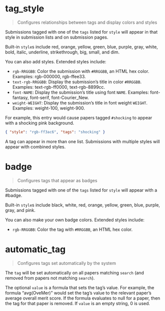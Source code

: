 # tag_style

> Configures relationships between tags and display colors and styles

Submissions tagged with one of the `tags` listed for `style` will appear in
that style in submission lists and on submission pages.

Built-in `style`s include
<span class="taghh tagbg tag-red">red</span>,
<span class="taghh tagbg tag-orange">orange</span>,
<span class="taghh tagbg tag-yellow">yellow</span>,
<span class="taghh tagbg tag-green">green</span>,
<span class="taghh tagbg tag-blue">blue</span>,
<span class="taghh tagbg tag-purple">purple</span>,
<span class="taghh tagbg tag-gray">gray</span>,
<span class="taghh tagbg tag-white">white</span>,
<span class="taghh tag-bold">bold</span>,
<span class="taghh tag-italic">italic</span>,
<span class="taghh tag-underline">underline</span>,
<span class="taghh tag-strikethrough">strikethrough</span>,
<span class="taghh tag-big">big</span>,
<span class="taghh tag-small">small</span>, and
<span class="taghh tag-dim">dim</span>.

You can also add styles. Extended styles include:

* `rgb-RRGGBB`: Color the submission with `#RRGGBB`, an HTML hex color.
  Examples: <span class="taghh tagbg dark tag-rgb-000000">rgb-000000</span>,
  <span class="taghh tagbg tag-rgb-ffee33">rgb-ffee33</span>.
* `text-rgb-RRGGBB`: Display the submission’s title in color `#RRGGBB`.
  Examples: <span class="taghh tag-text-rgb-ff0000">text-rgb-ff0000</span>,
  <span class="taghh tag-text-rgb-8899cc">text-rgb-8899cc</span>.
* `font-NAME`: Display the submission’s title using font `NAME`. Examples:
  <span class="taghh tag-font-fantasy">font-fantasy</span>,
  <span class="taghh tag-font-serif">font-serif</span>,
  <span class="taghh tag-font-Courier_New">font-Courier_New</span>.
* `weight-WEIGHT`: Display the submission’s title in font weight `WEIGHT`.
  Examples: <span class="taghh tag-weight-100">weight-100</span>,
  <span class="taghh tag-weight-900">weight-900</span>.

For example, this entry would cause papers tagged `#shocking` to appear with a
<span class="taghh tagbg dark tag-rgb-ff3ac6">shocking pink background</span>.

```json
{ "style": "rgb-ff3ac6", "tags": "shocking" }
```

A tag can appear in more than one list.
Submissions with multiple styles will appear with
<span class="taghh tagbg tag-red tag-orange tag-underline">combined styles</span>.


# badge

> Configures tags that appear as badges

Submissions tagged with one of the `tags` listed for `style` will appear with
a <span class="badge">#badge</span>.

Built-in `style`s include
<span class="badge badge-black">black</span>,
<span class="badge badge-white">white</span>,
<span class="badge badge-red">red</span>,
<span class="badge badge-orange">orange</span>,
<span class="badge badge-yellow">yellow</span>,
<span class="badge badge-green">green</span>,
<span class="badge badge-blue">blue</span>,
<span class="badge badge-purple">purple</span>,
<span class="badge badge-gray">gray</span>, and
<span class="badge badge-pink">pink</span>.

You can also make your own badge colors. Extended styles include:

* `rgb-RRGGBB`: Color the tag with `#RRGGBB`, an HTML hex color.


# automatic_tag

> Configures tags set automatically by the system

The `tag` will be set automatically on all papers matching `search` (and
removed from papers not matching `search`).

The optional `value` is a formula that sets the tag’s value. For example, the
formula “avg(OveMer)” would set the tag’s value to the relevant paper’s
average overall merit score. If the formula evaluates to null for a paper,
then the tag for that paper is removed. If `value` is an empty string, 0 is
used.
